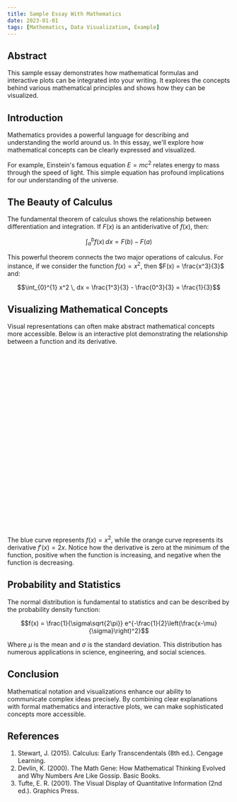 ```yaml
---
title: Sample Essay With Mathematics
date: 2023-01-01
tags: [Mathematics, Data Visualization, Example]
---
```


## Abstract

This sample essay demonstrates how mathematical formulas and interactive plots can be integrated into your writing. It explores the concepts behind various mathematical principles and shows how they can be visualized.

## Introduction

Mathematics provides a powerful language for describing and understanding the world around us. In this essay, we'll explore how mathematical concepts can be clearly expressed and visualized.

For example, Einstein's famous equation $E = mc^2$ relates energy to mass through the speed of light. This simple equation has profound implications for our understanding of the universe.

## The Beauty of Calculus

The fundamental theorem of calculus shows the relationship between differentiation and integration. If $F(x)$ is an antiderivative of $f(x)$, then:

$$\int_{a}^{b} f(x) \, dx = F(b) - F(a)$$

This powerful theorem connects the two major operations of calculus. For instance, if we consider the function $f(x) = x^2$, then $F(x) = \frac{x^3}{3}$ and:

$$\int_{0}^{1} x^2 \, dx = \frac{1^3}{3} - \frac{0^3}{3} = \frac{1}{3}$$

## Visualizing Mathematical Concepts

Visual representations can often make abstract mathematical concepts more accessible. Below is an interactive plot demonstrating the relationship between a function and its derivative.

<div id="plotDiv" style="width:100%; height:400px;"></div>

The blue curve represents $f(x) = x^2$, while the orange curve represents its derivative $f'(x) = 2x$. Notice how the derivative is zero at the minimum of the function, positive when the function is increasing, and negative when the function is decreasing.

## Probability and Statistics

The normal distribution is fundamental to statistics and can be described by the probability density function:

$$f(x) = \frac{1}{\sigma\sqrt{2\pi}} e^{-\frac{1}{2}\left(\frac{x-\mu}{\sigma}\right)^2}$$

Where $\mu$ is the mean and $\sigma$ is the standard deviation. This distribution has numerous applications in science, engineering, and social sciences.

## Conclusion

Mathematical notation and visualizations enhance our ability to communicate complex ideas precisely. By combining clear explanations with formal mathematics and interactive plots, we can make sophisticated concepts more accessible.

## References

1. Stewart, J. (2015). Calculus: Early Transcendentals (8th ed.). Cengage Learning.
2. Devlin, K. (2000). The Math Gene: How Mathematical Thinking Evolved and Why Numbers Are Like Gossip. Basic Books.
3. Tufte, E. R. (2001). The Visual Display of Quantitative Information (2nd ed.). Graphics Press. 